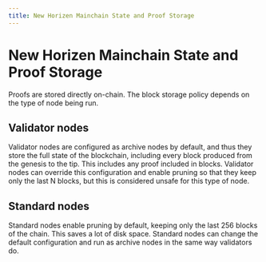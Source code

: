 ```yaml
---
title: New Horizen Mainchain State and Proof Storage
---
```


# New Horizen Mainchain State and Proof Storage

Proofs are stored directly on-chain. The block storage policy depends on the type of node being run.

## Validator nodes
Validator nodes are configured as archive nodes by default, and thus they store the full state of the blockchain, including every block produced from the genesis to the tip. This includes any proof included in blocks. Validator nodes can override this configuration and enable pruning so that they keep only the last N blocks, but this is considered unsafe for this type of node.

## Standard nodes
Standard nodes enable pruning by default, keeping only the last 256 blocks of the chain. This saves a lot of disk space. Standard nodes can change the default configuration and run as archive nodes in the same way validators do.
